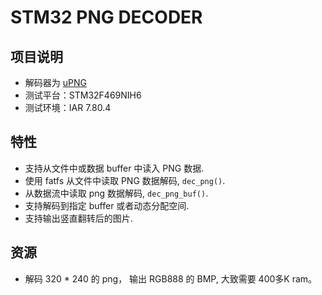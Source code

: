 # STM32 PNG DECODER

## 项目说明
- 解码器为 [uPNG](https://github.com/cyang812/upng)
- 测试平台：STM32F469NIH6
- 测试环境：IAR 7.80.4

## 特性
- 支持从文件中或数据 buffer 中读入 PNG 数据.
- 使用 fatfs 从文件中读取 PNG 数据解码, `dec_png()`.
- 从数据流中读取 png 数据解码, `dec_png_buf()`.
- 支持解码到指定 buffer 或者动态分配空间.
- 支持输出竖直翻转后的图片.

## 资源
- 解码 320 \* 240 的 png， 输出 RGB888 的 BMP, 大致需要 400多K ram。
